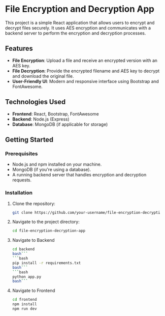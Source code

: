 # File Encryption and Decryption App

This project is a simple React application that allows users to encrypt and decrypt files securely. It uses AES encryption and communicates with a backend server to perform the encryption and decryption processes.

## Features

- **File Encryption**: Upload a file and receive an encrypted version with an AES key.
- **File Decryption**: Provide the encrypted filename and AES key to decrypt and download the original file.
- **User-Friendly UI**: Modern and responsive interface using Bootstrap and FontAwesome.

## Technologies Used

- **Frontend**: React, Bootstrap, FontAwesome
- **Backend**: Node.js (Express)
- **Database**: MongoDB (if applicable for storage)

## Getting Started

### Prerequisites

- Node.js and npm installed on your machine.
- MongoDB (if you're using a database).
- A running backend server that handles encryption and decryption requests.

### Installation

1. Clone the repository:

   ```bash
   git clone https://github.com/your-username/file-encryption-decryption-app.git

2. Navigate to the project directory:
    
    ```bash
    cd file-encryption-decryption-app

3. Navigate to Backend

    ```bash
    cd backend
    bash```
    ```bash
    pip install -r requirements.txt
    bash```
    ```bash
    python app.py
    bash```

4. Navigate to Frontend

    ```bash
    cd frontend
    npm install
    npm run dev